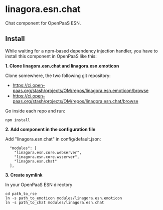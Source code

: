 # linagora.esn.chat

Chat component for OpenPaaS ESN.

## Install

While waiting for a npm-based dependency injection handler, you have to install this component in OpenPaaS like this:

**1. Clone linagora.esn.chat and linagora.esn.emoticon**

Clone somewhere, the two following git repository:

 * https://ci.open-paas.org/stash/projects/OM/repos/linagora.esn.emoticon/browse
 * https://ci.open-paas.org/stash/projects/OM/repos/linagora.esn.chat/browse

Go inside each repo and run:

    npm install

**2. Add component in the configuration file**

Add "linagora.esn.chat" in config/default.json:

      "modules": [
        "linagora.esn.core.webserver",
        "linagora.esn.core.wsserver",
        "linagora.esn.chat"
      ],

**3. Create symlink**

In your OpenPaaS ESN directory

    cd path_to_rse
    ln -s path_to_emoticon modules/linagora.esn.emoticon
    ln -s path_to_chat modules/linagora.esn.chat
